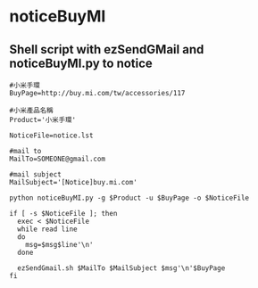 # noticeBuyMI

## Shell script with ezSendGMail and noticeBuyMI.py to notice
    #小米手環
    BuyPage=http://buy.mi.com/tw/accessories/117

    #小米產品名稱
    Product='小米手環'

    NoticeFile=notice.lst

    #mail to
    MailTo=SOMEONE@gmail.com

    #mail subject
    MailSubject='[Notice]buy.mi.com'

    python noticeBuyMI.py -g $Product -u $BuyPage -o $NoticeFile

    if [ -s $NoticeFile ]; then
      exec < $NoticeFile
      while read line
      do
        msg=$msg$line'\n'
      done

      ezSendGmail.sh $MailTo $MailSubject $msg'\n'$BuyPage
    fi
